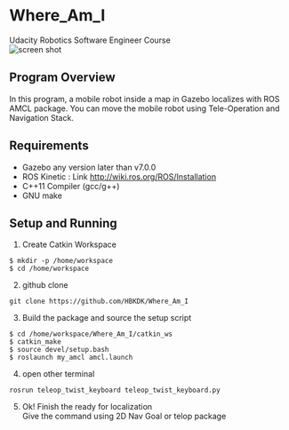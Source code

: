 # Where_Am_I
Udacity Robotics Software Engineer Course  
![screen shot](https://github.com/HBKDK/Where_Am_I/blob/master/ScreenShot.jpg)
## Program Overview
In this program, a mobile robot inside a map in Gazebo localizes with ROS AMCL package.
You can move the mobile robot using Tele-Operation and Navigation Stack.

## Requirements
* Gazebo any version later than v7.0.0
* ROS Kinetic : Link <http://wiki.ros.org/ROS/Installation>
* C++11 Compiler (gcc/g++)
* GNU make

## Setup and Running
1. Create Catkin Workspace  
<pre><code>$ mkdir -p /home/workspace  
$ cd /home/workspace</code></pre>  
2. github clone
<pre><code>git clone https://github.com/HBKDK/Where_Am_I</code></pre>
3. Build the package and source the setup script
<pre><code>$ cd /home/workspace/Where_Am_I/catkin_ws
$ catkin_make
$ source devel/setup.bash
$ roslaunch my_amcl amcl.launch</pre></code>
4. open other terminal
<pre><code>rosrun teleop_twist_keyboard teleop_twist_keyboard.py</pre></code>
5. Ok! Finish the ready for localization  
Give the command using 2D Nav Goal or telop package  
